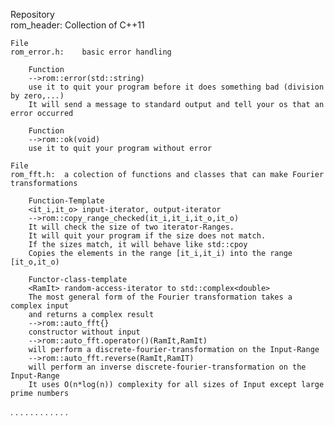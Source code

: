 Repository	
rom_header:	Collection of C++11   

	File
	rom_error.h:	basic error handling

		Function
		-->rom::error(std::string)	
		use it to quit your program before it does something bad (division by zero,...)
		It will send a message to standard output and tell your os that an error occurred

		Function
		-->rom::ok(void)
		use it to quit your program without error

	File
	rom_fft.h:	a colection of functions and classes that can make Fourier transformations

		Function-Template
		<it_i,it_o> input-iterator, output-iterator
		-->rom::copy_range_checked(it_i,it_i,it_o,it_o)
		It will check the size of two iterator-Ranges.
		It will quit your program if the size does not match.
		If the sizes match, it will behave like std::cpoy
		Copies the elements in the range [it_i,it_i) into the range [it_o,it_o)

		Functor-class-template			
		<RamIt> random-access-iterator to std::complex<double> 
		The most general form of the Fourier transformation takes a complex input 
		and returns a complex result
		-->rom::auto_fft{} 
		constructor without input
		-->rom::auto_fft.operator()(RamIt,RamIt)
		will perform a discrete-fourier-transformation on the Input-Range	
		-->rom::auto_fft.reverse(RamIt,RamIT)
		will perform an inverse discrete-fourier-transformation on the Input-Range					
		It uses O(n*log(n)) complexity for all sizes of Input except large prime numbers




.
.
.
.
.
.
.
.
.
.
.
.
